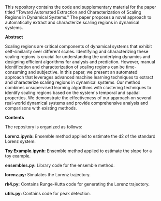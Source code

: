 This repository contains the code and supplementary material for the paper titled "Toward Automated Extraction and Characterization of Scaling Regions in Dynamical Systems." 
The paper proposes a novel approach to automatically extract and characterize scaling regions in dynamical systems.

**Abstract**

Scaling regions are critical components of dynamical systems that exhibit self-similarity over different scales. 
Identifying and characterizing these scaling regions is crucial for understanding the underlying dynamics and designing 
efficient algorithms for analysis and prediction. However, manual identification and characterization of scaling regions 
can be time-consuming and subjective. In this paper, we present an automated approach that leverages advanced machine 
learning techniques to extract and characterize scaling regions in dynamical systems. Our method combines unsupervised 
learning algorithms with clustering techniques to identify scaling regions based on the system's temporal and spatial 
properties. We demonstrate the effectiveness of our approach on several real-world dynamical systems and provide 
comprehensive analysis and comparisons with existing methods.

**Contents**

The repository is organized as follows:

**Lorenz.ipynb:** Ensemble method applied to estimate the d2 of the standard Lorenz system. 

**Toy Example.ipynb:** Ensemble method applied to estimate the slope for a toy example. 

**ensembles.py:** Library code for the ensemble method. 

**lorenz.py:** Simulates the Lorenz trajectory. 

**rk4.py:** Contains Runge-Kutta code for generating the Lorenz trajectory. 

**utils.py:** Contains code for peak detection. 
